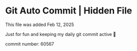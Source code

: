 # Git Auto Commit | Hidden File

This file was added Feb 12, 2025

Just for fun and keeping my daily git commit active 🤪

commit number: 60567
